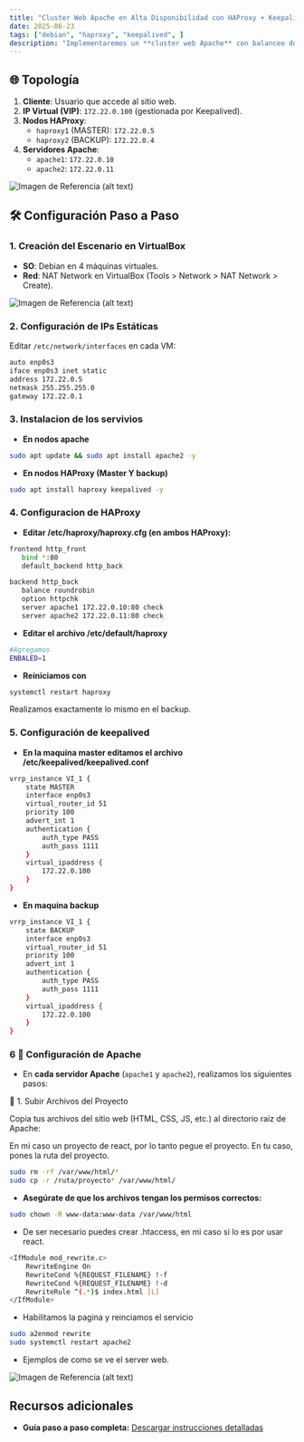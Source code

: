```yaml
---
title: "Cluster Web Apache en Alta Disponibilidad con HAProxy + Keepalived (IP Flotante)"
date: 2025-06-23
tags: ["debian", "haproxy", "keepalived", ]
description: "Implementaremos un **cluster web Apache** con balanceo de carga usando HAProxy y redundancia mediante Keepalived para una IP virtual flotante. Ideal para entornos críticos donde la disponibilidad es prioridad."
---
```


## 🌐 Topología
1. **Cliente**: Usuario que accede al sitio web.
2. **IP Virtual (VIP)**: `172.22.0.100` (gestionada por Keepalived).
3. **Nodos HAProxy**:
   - `haproxy1` (MASTER): `172.22.0.5`
   - `haproxy2` (BACKUP): `172.22.0.4`
4. **Servidores Apache**:
   - `apache1`: `172.22.0.10`
   - `apache2`: `172.22.0.11`


![Imagen de Referencia (alt text)](/img/ha.png)

## 🛠️ Configuración Paso a Paso

### 1. Creación del Escenario en VirtualBox
- **SO**: Debian en 4 máquinas virtuales.
- **Red**: NAT Network en VirtualBox (Tools > Network > NAT Network > Create).

![Imagen de Referencia (alt text)](/img/5.jpeg)

### 2. Configuración de IPs Estáticas
Editar `/etc/network/interfaces` en cada VM:

```bash
auto enp0s3
iface enp0s3 inet static
address 172.22.0.5
netmask 255.255.255.0
gateway 172.22.0.1

```
### 3. Instalacion de los servivios
- **En nodos apache**
```bash
sudo apt update && sudo apt install apache2 -y
```
- **En nodos HAProxy (Master Y backup)**

```bash
sudo apt install haproxy keepalived -y
```

### 4. Configuracion de HAProxy
- **Editar /etc/haproxy/haproxy.cfg (en ambos HAProxy):**
```bash
frontend http_front
   bind *:80
   default_backend http_back

backend http_back
   balance roundrobin
   option httpchk
   server apache1 172.22.0.10:80 check
   server apache2 172.22.0.11:80 check
```
- **Editar el archivo  /etc/default/haproxy**
```bash
#Agregamos
ENBALED=1
```

- **Reiniciamos con**
```bash
systemctl restart haproxy
```

Realizamos exactamente lo mismo en el backup.


### 5. Configuración de keepalived
- **En la maquina master editamos el archivo  /etc/keepalived/keepalived.conf**

```bash
vrrp_instance VI_1 {
    state MASTER
    interface enp0s3
    virtual_router_id 51
    priority 100
    advert_int 1
    authentication {
        auth_type PASS
        auth_pass 1111
    }
    virtual_ipaddress {
        172.22.0.100
    }
}
```
- **En maquina backup**

```bash
vrrp_instance VI_1 {
    state BACKUP
    interface enp0s3
    virtual_router_id 51
    priority 100
    advert_int 1
    authentication {
        auth_type PASS
        auth_pass 1111
    }
    virtual_ipaddress {
        172.22.0.100
    }
}
```

### 6 🧾 Configuración de Apache

- En **cada servidor Apache**
 (`apache1` y `apache2`), realizamos los siguientes pasos:

📁 1. Subir Archivos del Proyecto

Copia tus archivos del sitio web (HTML, CSS, JS, etc.) al directorio raíz de Apache:

En mi caso un proyecto de react, por lo tanto pegue el proyecto. En tu caso, pones la ruta del proyecto.
```bash
sudo rm -rf /var/www/html/*
sudo cp -r /ruta/proyecto* /var/www/html/
```
- **Asegúrate de que los archivos tengan los permisos correctos:**
```bash
sudo chown -R www-data:www-data /var/www/html
```

- De ser necesario puedes crear .htaccess, en mi caso si lo es por usar react.
```bash
<IfModule mod_rewrite.c>
    RewriteEngine On
    RewriteCond %{REQUEST_FILENAME} !-f
    RewriteCond %{REQUEST_FILENAME} !-d
    RewriteRule ^(.*)$ index.html [L]
</IfModule>

```

- Habilitamos la pagina y reinciamos el servicio

```bash
sudo a2enmod rewrite
sudo systemctl restart apache2
```

- Ejemplos de como se ve el server web.


![Imagen de Referencia (alt text)](/img/5.jpeg)
## Recursos adicionales

- **Guía paso a paso completa:** [Descargar instrucciones detalladas](https://estunanleonedu-my.sharepoint.com/:w:/g/personal/lramirez_loaisiga23_est_unanleon_edu_ni/Efk6zkyn1sdAshY1BEf0tOIBAhGBn_xQpv7lEv9zwGCUgA?e=hg0Ij0)  
